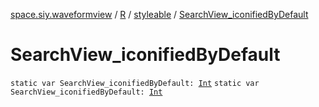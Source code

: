 [space.siy.waveformview](../../index.md) / [R](../index.md) / [styleable](index.md) / [SearchView_iconifiedByDefault](./-search-view_iconified-by-default.md)

# SearchView_iconifiedByDefault

`static var SearchView_iconifiedByDefault: `[`Int`](https://kotlinlang.org/api/latest/jvm/stdlib/kotlin/-int/index.html)
`static var SearchView_iconifiedByDefault: `[`Int`](https://kotlinlang.org/api/latest/jvm/stdlib/kotlin/-int/index.html)